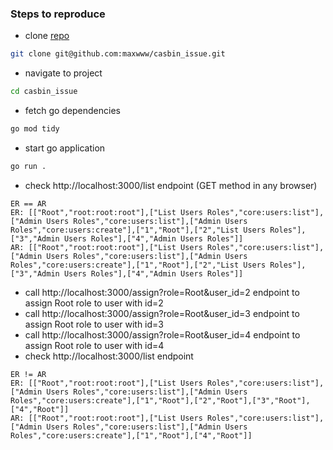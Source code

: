 ### Steps to reproduce

- clone [repo](git@github.com:maxwww/casbin_issue.git)
```sh
git clone git@github.com:maxwww/casbin_issue.git
```
- navigate to project
```sh
cd casbin_issue
```
- fetch go dependencies
```sh
go mod tidy
```
- start go application
```sh
go run .
```
- check http://localhost:3000/list endpoint (GET method in any browser)
```
ER == AR
ER: [["Root","root:root:root"],["List Users Roles","core:users:list"],["Admin Users Roles","core:users:list"],["Admin Users Roles","core:users:create"],["1","Root"],["2","List Users Roles"],["3","Admin Users Roles"],["4","Admin Users Roles"]]
AR: [["Root","root:root:root"],["List Users Roles","core:users:list"],["Admin Users Roles","core:users:list"],["Admin Users Roles","core:users:create"],["1","Root"],["2","List Users Roles"],["3","Admin Users Roles"],["4","Admin Users Roles"]]
```
- call http://localhost:3000/assign?role=Root&user_id=2 endpoint to assign Root role to user with id=2
- call http://localhost:3000/assign?role=Root&user_id=3 endpoint to assign Root role to user with id=3
- call http://localhost:3000/assign?role=Root&user_id=4 endpoint to assign Root role to user with id=4
- check http://localhost:3000/list endpoint
```
ER != AR
ER: [["Root","root:root:root"],["List Users Roles","core:users:list"],["Admin Users Roles","core:users:list"],["Admin Users Roles","core:users:create"],["1","Root"],["2","Root"],["3","Root"],["4","Root"]]
AR: [["Root","root:root:root"],["List Users Roles","core:users:list"],["Admin Users Roles","core:users:list"],["Admin Users Roles","core:users:create"],["1","Root"],["4","Root"]]
```
